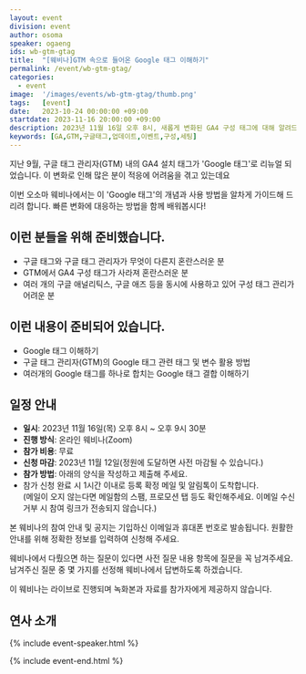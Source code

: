 ```yaml
---
layout: event
division: event
author: osoma
speaker: ogaeng
ids: wb-gtm-gtag
title:  "[웨비나]GTM 속으로 들어온 Google 태그 이해하기"
permalink: /event/wb-gtm-gtag/
categories:
  - event
image:  '/images/events/wb-gtm-gtag/thumb.png'
tags:   [event]
date:   2023-10-24 00:00:00 +09:00
startdate: 2023-11-16 20:00:00 +09:00
description: 2023년 11월 16일 오후 8시, 새롭게 변화된 GA4 구성 태그에 대해 알려드립니다.
keywords: [GA,GTM,구글태그,업데이트,이벤트,구성,세팅]
---
```


지난 9월, 구글 태그 관리자(GTM) 내의 GA4 설치 태그가 'Google 태그'로 리뉴얼 되었습니다. 이 변화로 인해 많은 분이 적응에 어려움을 겪고 있는데요

이번 오소마 웨비나에서는 이 'Google 태그'의 개념과 사용 방법을 알차게 가이드해 드리려 합니다. 빠른 변화에 대응하는 방법을 함께 배워봅시다!

## 이런 분들을 위해 준비했습니다.

- 구글 태그와 구글 태그 관리자가 무엇이 다른지 혼란스러운 분
- GTM에서 GA4 구성 태그가 사라져 혼란스러운 분
- 여러 개의 구글 애널리틱스, 구글 애즈 등을 동시에 사용하고 있어 구성 태그 관리가 어려운 분

## 이런 내용이 준비되어 있습니다.

- Google 태그 이해하기
- 구글 태그 관리자(GTM)의 Google 태그 관련 태그 및 변수 활용 방법
- 여러개의 Google 태그를 하나로 합치는 Google 태그 결합 이해하기

## 일정 안내

- **일시**: 2023년 11월 16일(목) 오후 8시 ~ 오후 9시 30분
- **진행 방식**: 온라인 웨비나(Zoom)
- **참가 비용**: 무료
- **신청 마감**: 2023년 11월 12일(정원에 도달하면 사전 마감될 수 있습니다.)
- **참가 방법**: 아래의 양식을 작성하고 제출해 주세요.
- 참가 신청 완료 시 1시간 이내로 등록 확정 메일 및 알림톡이 도착합니다.<br>(메일이 오지 않는다면 메일함의 스팸, 프로모션 탭 등도 확인해주세요. 이메일 수신거부 시 참여 링크가 전송되지 않습니다.)

본 웨비나의 참여 안내 및 공지는 기입하신 이메일과 휴대폰 번호로 발송됩니다. 원활한 안내를 위해 정확한 정보를 입력하여 신청해 주세요.

웨비나에서 다뤘으면 하는 질문이 있다면 사전 질문 내용 항목에 질문을 꼭 남겨주세요. 남겨주신 질문 중 몇 가지를 선정해 웨비나에서 답변하도록 하겠습니다.

이 웨비나는 라이브로 진행되며 녹화본과 자료를 참가자에게 제공하지 않습니다.

## 연사 소개

{% include event-speaker.html %}

{% include event-end.html %}